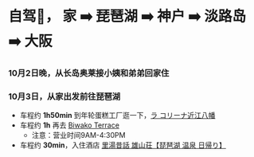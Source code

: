# 自驾🚗， 家 ➡️ 琵琶湖 ➡️ 神户 ➡️ 淡路岛 ➡️ 大阪

### 10月2日晚，从长岛奥莱接小姨和弟弟回家住

### 10月3日，从家出发前往琵琶湖
- 车程约 **1h50min** 到年轮蛋糕工厂逛一下，[ラ コリーナ近江八幡](https://maps.app.goo.gl/qZynpeK93VnmBzXN8)
- 车程约 **1h** 再去 [Biwako Terrace](https://maps.app.goo.gl/wHvd3BAHndg5TB167)
  - 注意：营业时间9AM-4:30PM
- 车程约 **30min**，入住酒店 [里湯昔話 雄山荘【琵琶湖 温泉 日帰り】](https://maps.app.goo.gl/Y5BfxDKAMt22y7XNA)
